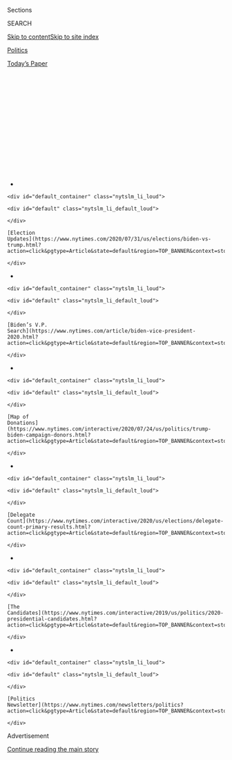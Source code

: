 <div id="app">

<div>

<div>

<div>

<div class="NYTAppHideMasthead css-1q2w90k e1suatyy0">

<div class="section css-ui9rw0 e1suatyy2">

<div class="css-eph4ug er09x8g0">

<div class="css-6n7j50">

</div>

<span class="css-1dv1kvn">Sections</span>

<div class="css-10488qs">

<span class="css-1dv1kvn">SEARCH</span>

</div>

[Skip to content](#site-content)[Skip to site
index](#site-index)

</div>

<div id="masthead-section-label" class="css-1wr3we4 eaxe0e00">

[Politics](https://www.nytimes.com/section/politics)

</div>

<div class="css-10698na e1huz5gh0">

</div>

</div>

<div id="masthead-bar-one" class="section hasLinks css-15hmgas e1csuq9d3">

<div class="css-uqyvli e1csuq9d0">

</div>

<div class="css-1uqjmks e1csuq9d1">

</div>

<div class="css-9e9ivx">

[](https://myaccount.nytimes.com/auth/login?response_type=cookie&client_id=vi)

</div>

<div class="css-1bvtpon e1csuq9d2">

[Today’s
Paper](https://www.nytimes.com/section/todayspaper)

</div>

</div>

</div>

</div>

<div data-aria-hidden="false">

<div id="site-content" data-role="main">

<div>

<div class="css-1aor85t" style="opacity:0.000000001;z-index:-1;visibility:hidden">

<div class="css-1hqnpie">

<div class="css-epjblv">

<span class="css-17xtcya">[Politics](/section/politics)</span><span class="css-x15j1o">|</span><span class="css-fwqvlz">Bernie
Sanders Drops Out of 2020 Democratic Race for
President</span>

</div>

<div class="css-k008qs">

<div class="css-1iwv8en">

<span class="css-18z7m18"></span>

<div>

</div>

</div>

<span class="css-1n6z4y">https://nyti.ms/3e8uz1F</span>

<div class="css-1705lsu">

<div class="css-4xjgmj">

<div class="css-4skfbu" data-role="toolbar" data-aria-label="Social Media Share buttons, Save button, and Comments Panel with current comment count" data-testid="share-tools">

  - 
  - 
  - 
  - 
    
    <div class="css-6n7j50">
    
    </div>

  - 
  - 

</div>

</div>

</div>

</div>

</div>

</div>

<div id="NYT_TOP_BANNER_REGION" class="css-13pd83m">

<div>

<div id="styln-elections-notifications-menu" class="section interactive-content interactive-size-medium css-1edisqu">

<div class="css-17ih8de interactive-body">

<div class="nytslm_innerContainer" data-aria-live="polite">

<div class="nytslm_title">

</div>

  - 
    
    <div id="default_container" class="nytslm_li_loud">
    
    <div id="default" class="nytslm_li_default_loud">
    
    </div>
    
    [Election
    Updates](https://www.nytimes.com/2020/07/31/us/elections/biden-vs-trump.html?action=click&pgtype=Article&state=default&region=TOP_BANNER&context=storylines_menu)
    
    </div>

  - 
    
    <div id="default_container" class="nytslm_li_loud">
    
    <div id="default" class="nytslm_li_default_loud">
    
    </div>
    
    [Biden’s V.P.
    Search](https://www.nytimes.com/article/biden-vice-president-2020.html?action=click&pgtype=Article&state=default&region=TOP_BANNER&context=storylines_menu)
    
    </div>

  - 
    
    <div id="default_container" class="nytslm_li_loud">
    
    <div id="default" class="nytslm_li_default_loud">
    
    </div>
    
    [Map of
    Donations](https://www.nytimes.com/interactive/2020/07/24/us/politics/trump-biden-campaign-donors.html?action=click&pgtype=Article&state=default&region=TOP_BANNER&context=storylines_menu)
    
    </div>

  - 
    
    <div id="default_container" class="nytslm_li_loud">
    
    <div id="default" class="nytslm_li_default_loud">
    
    </div>
    
    [Delegate
    Count](https://www.nytimes.com/interactive/2020/us/elections/delegate-count-primary-results.html?action=click&pgtype=Article&state=default&region=TOP_BANNER&context=storylines_menu)
    
    </div>

  - 
    
    <div id="default_container" class="nytslm_li_loud">
    
    <div id="default" class="nytslm_li_default_loud">
    
    </div>
    
    [The
    Candidates](https://www.nytimes.com/interactive/2019/us/politics/2020-presidential-candidates.html?action=click&pgtype=Article&state=default&region=TOP_BANNER&context=storylines_menu)
    
    </div>

  - 
    
    <div id="default_container" class="nytslm_li_loud">
    
    <div id="default" class="nytslm_li_default_loud">
    
    </div>
    
    [Politics
    Newsletter](https://www.nytimes.com/newsletters/politics?action=click&pgtype=Article&state=default&region=TOP_BANNER&context=storylines_menu)
    
    </div>

</div>

</div>

</div>

</div>

</div>

<div id="top-wrapper" class="css-1sy8kpn">

<div id="top-slug" class="css-l9onyx">

Advertisement

</div>

[Continue reading the main
story](#after-top)

<div class="ad top-wrapper" style="text-align:center;height:100%;display:block;min-height:250px">

<div id="top" class="place-ad" data-position="top" data-size-key="top">

</div>

</div>

<div id="after-top">

</div>

</div>

<div>

<div id="sponsor-wrapper" class="css-1hyfx7x">

<div id="sponsor-slug" class="css-19vbshk">

Supported by

</div>

[Continue reading the main
story](#after-sponsor)

<div id="sponsor" class="ad sponsor-wrapper" style="text-align:center;height:100%;display:block">

</div>

<div id="after-sponsor">

</div>

</div>

<div class="css-186x18t">

</div>

<div class="css-1vkm6nb ehdk2mb0">

# Bernie Sanders Drops Out of 2020 Democratic Race for President

</div>

Mr. Sanders, a democratic socialist making his second run for the White
House, withdrew after a series of losses to Joseph R. Biden Jr., who
emerges as the presumptive nominee for the general election.

![<span class="css-16f3y1r e13ogyst0">Senator Bernie Sanders of Vermont
announced that he would exit the presidential race, saying he no longer
saw a realistic path to the Democratic
nomination.</span><span class="css-cch8ym"><span class="css-1dv1kvn">Credit</span><span class="css-cnj6d5 e1z0qqy90" itemprop="copyrightHolder"><span class="css-1ly73wi e1tej78p0">Credit...</span><span>Erin
Schaff/The New York
Times</span></span></span>](https://static01.nyt.com/images/2020/04/11/us/politics/00Sandersdrops-HFO-new/00Sandersdrops-HFO-new-videoSixteenByNine3000-v5.jpg)

<div class="css-18e8msd">

<div class="css-vp77d3 epjyd6m0">

<div class="css-hus3qt ey68jwv0" data-aria-hidden="true">

[![Sydney
Ember](https://static01.nyt.com/images/2018/06/12/multimedia/author-sydney-ember/author-sydney-ember-thumbLarge.png
"Sydney Ember")](https://www.nytimes.com/by/sydney-ember)

</div>

<div class="css-1baulvz">

By [<span class="css-1baulvz last-byline" itemprop="name">Sydney
Ember</span>](https://www.nytimes.com/by/sydney-ember)

</div>

</div>

  - 
    
    <div class="css-ld3wwf e16638kd2">
    
    Published April 8, 2020Updated April 16,
    2020
    
    </div>

  - 
    
    <div class="css-4xjgmj">
    
    <div class="css-pvvomx" data-role="toolbar" data-aria-label="Social Media Share buttons, Save button, and Comments Panel with current comment count" data-testid="share-tools">
    
      - 
      - 
      - 
      - 
        
        <div class="css-6n7j50">
        
        </div>
    
      - 
      - 
    
    </div>
    
    </div>

</div>

</div>

<div class="section meteredContent css-1r7ky0e" name="articleBody" itemprop="articleBody">

<div class="css-1fanzo5 StoryBodyCompanionColumn">

<div class="css-53u6y8">

Senator [Bernie
Sander](https://www.nytimes.com/2020/04/16/us/politics/bernie-sanders-joe-biden-democrats.html)s
of Vermont ended his presidential candidacy on Wednesday, concluding a
quest that elevated him as a standard-bearer of American liberalism and
clearing the way for a general election between the presumptive
Democratic nominee, Joseph R. Biden Jr., and President Trump at a time
of national crisis.

In a live-streamed speech, Mr. Sanders, eloquent but without his
characteristic spark, cast his decision in the broader context of the
fight against the coronavirus. “I cannot in good conscience continue to
mount a campaign that cannot win and which would interfere with the
important work required of all of us in this difficult hour,” Mr.
Sanders said, adding, “While this campaign is coming to an end, our
movement is not.”

If Mr. Biden, the former vice president, can now lay claim to the
Democratic nomination, he still faces considerable challenges in uniting
the party and mobilizing a broad base of voters for the November
election. Unlike Mr. Sanders, Mr. Biden inspired little enthusiasm among
young voters, nor did he develop signature policy proposals. He
triumphed because many voters rejected Mr. Sanders’s policy agenda as
too far to the left and prohibitively expansive, and were convinced that
Mr. Biden had the best chance to beat Mr. Trump in November.

To motivate liberal Democrats who find him frustratingly conventional,
Mr. Biden, 77, will most likely need to do far more to articulate an
agenda on foundational Democratic issues like health care and climate
change.

</div>

</div>

<div class="css-1fanzo5 StoryBodyCompanionColumn">

<div class="css-53u6y8">

Those issues are central to Mr. Sanders’s candidacy, and in recent days,
as Mr. Sanders began to consider dropping out more seriously, his aides
intensified talks to find common ground with the Biden campaign. Mr.
Sanders ultimately became satisfied that there was movement in
directions that he wanted, a top aide said. The Biden campaign is
expected to roll out a series of policy agreements with Mr. Sanders ****
on health care and other issues — potentially including student loans —
starting on Thursday, according to three people with direct knowledge of
their plans.

The two camps were still negotiating the details on Wednesday, and while
Mr. Biden is not expected to embrace Mr. Sanders’s full-throated call
for “Medicare for all,” for example, they are striving to arrive at
positions with which they are both comfortable.

Shortly after Mr. Sanders spoke on Wednesday, Mr. Biden issued a
statement thanking his opponent while acknowledging the need to draw Mr.
Sanders’s loyal base into his coalition. “I’ll be reaching out to you,’’
Mr. Biden wrote. “You will be heard by me.”

“And to your supporters," he added, “I make the same commitment: I see
you, I hear you, and I understand the urgency of what it is we have to
get done in this country.”

</div>

</div>

<div class="css-79elbk" data-testid="photoviewer-wrapper">

<div class="css-z3e15g" data-testid="photoviewer-wrapper-hidden">

</div>

<div class="css-1a48zt4 ehw59r15" data-testid="photoviewer-children">

![<span class="css-16f3y1r e13ogyst0" data-aria-hidden="true">Mr.
Sanders inspired the modern progressive movement and electrified a
legion of loyal
supporters.</span><span class="css-cnj6d5 e1z0qqy90" itemprop="copyrightHolder"><span class="css-1ly73wi e1tej78p0">Credit...</span><span>Chang
W. Lee/The New York
Times</span></span>](https://static01.nyt.com/images/2020/03/10/us/politics/00Sandersdrops-HFO-support/merlin_170167884_e79643df-11f8-4d26-919c-85802d939db1-articleLarge.jpg?quality=75&auto=webp&disable=upscale)

</div>

</div>

<div class="css-1fanzo5 StoryBodyCompanionColumn">

<div class="css-53u6y8">

Though Mr. Sanders made it clear on Wednesday that he viewed Mr. Biden
as the party’s 2020 nominee, he said he would remain on the ballot in
states that still have primaries to try to gather delegates — a move
that could give him leverage to influence the Democratic platform and
continue carrying his message.

</div>

</div>

<div>

</div>

<div class="css-1fanzo5 StoryBodyCompanionColumn">

<div class="css-53u6y8">

Mr. Sanders’s departure from the race is a striking turnaround for a
candidate who less than two months ago was the clear front-runner, after
finishing in a virtual tie for first in
[Iowa](https://www.nytimes.com/2020/02/07/us/politics/who-won-iowa-caucuses.html)
and winning in [New
Hampshire](https://www.nytimes.com/2020/02/11/us/politics/bernie-sanders-new-hampshire-primary.html)
and
[Nevada](https://www.nytimes.com/2020/02/22/us/politics/bernie-sanders-nevada-caucus.html).

But in a race reshaped, and eclipsed, by the escalating coronavirus
crisis, Mr. Sanders faced no realistic path to the nomination after a
series of lopsided losses to Mr. Biden, beginning in [South
Carolina](https://www.nytimes.com/2020/02/29/us/politics/joe-biden-south-carolina-primary.html)
in late February and culminating with victories by Mr. Biden in crucial
states like
[Michigan](https://www.nytimes.com/2020/03/10/us/politics/michigan-primary-results.html)
and
[Florida](https://www.nytimes.com/2020/03/17/us/politics/biden-florida-illinois-primary.html)
last
month.

<div id="NYT_MAIN_CONTENT_1_REGION" class="css-9tf9ac">

<div>

<div id="styln-nfldraft-updates-block" class="section interactive-content interactive-size-medium css-1ftcdic">

<div class="css-17ih8de interactive-body">

<div id="styln-briefing-block" data-asset-id="">

<div class="briefing-block-header-section">

# [Latest Updates: 2020 Election](https://www.nytimes.com/2020/07/31/us/elections/biden-vs-trump.html?action=click&pgtype=Article&state=default&region=MAIN_CONTENT_1&context=storylines_live_updates)

<div class="briefing-block-ts">

Updated 2020-08-01T01:26:45.732Z

</div>

</div>

  - [Kamala Harris, a top vice-presidential contender, confronts double
    standards.](https://www.nytimes.com/2020/07/31/us/elections/biden-vs-trump.html?action=click&pgtype=Article&state=default&region=MAIN_CONTENT_1&context=storylines_live_updates#link-29fdff45)
  - [Karen Bass and Susan Rice are rising on Biden’s vice-presidential
    shortlist.](https://www.nytimes.com/2020/07/31/us/elections/biden-vs-trump.html?action=click&pgtype=Article&state=default&region=MAIN_CONTENT_1&context=storylines_live_updates#link-13ec3d9c)
  - [Trump says Russian bounties to kill U.S. troops ‘never took
    place.’](https://www.nytimes.com/2020/07/31/us/elections/biden-vs-trump.html?action=click&pgtype=Article&state=default&region=MAIN_CONTENT_1&context=storylines_live_updates#link-49e9a016)

<div class="briefing-block-footer">

<div class="briefing-block-footer-meta">

[See more
updates](https://www.nytimes.com/2020/07/31/us/elections/biden-vs-trump.html?action=click&pgtype=Article&state=default&region=MAIN_CONTENT_1&context=storylines_live_updates)

</div>

</div>

</div>

</div>

</div>

</div>

</div>

Persistent and unyielding in pushing his agenda, Mr. Sanders is loath to
admit defeat; his withdrawal represents a tacit concession that without
a chance of overtaking Mr. Biden, he would have more leverage to advance
his priorities if he ceded the race and joined forces with his rival.

His exit is also a sharp contrast to his bid in 2016, when he stayed in
an increasingly acrimonious race against Hillary Clinton even after it
became clear she would be the nominee. Talks between the Biden and
Sanders camps this time around were eased by the cordial relationship
between the two principals. Mr. Sanders has told people close to him
that he appreciated the fact that Mr. Biden did not overtly pressure him
to quit after Super Tuesday.

Mr. Sanders also talked to former President Barack Obama at least twice
in the last month, a person familiar with the discussions said, with Mr.
Obama praising the Vermont senator’s campaign and emphasizing the need
to unite against Mr. Trump. Mr. Obama, who has told friends he hopes to
ease the integration of Sanders voters into the party, made no effort to
pressure him to leave.

</div>

</div>

<div class="css-1fanzo5 StoryBodyCompanionColumn">

<div class="css-53u6y8">

As Mr. Sanders pursued the White House for a second time, he promised
that he could transform the electorate, bringing new voters under the
Democratic tent, but [that goal eluded
him](https://www.nytimes.com/2020/02/24/us/politics/bernie-sanders-democratic-voters.html).
Even Mr. Sanders has lamented that he was unable to produce a surge in
young voters.

In early primaries this year, he also failed to show that he had
remedied a crucial weakness from his 2016 run: a lack of support from
black voters, a vital base of the Democratic Party. In state after state
[across the
South](https://www.nytimes.com/2020/03/04/us/politics/super-tuesday-virginia-voter-turnout.html)
— Alabama, the Carolinas, Mississippi, Virginia — he was unable to chip
away at Mr. Biden’s strong support among African-Americans.

In many ways, Mr. Sanders never overcame the widely held view among
Democrats that he was a political outlier, a self-described democratic
socialist who proudly proclaimed himself to be an independent senator
from Vermont rather than a member of the party establishment.

Mr. Sanders championed liberal policies like “Medicare for all” and
tuition-free four-year public colleges aimed at lifting up America’s
working class, but he faced opposition from many party leaders, elected
officials and major donors, as well as large numbers of moderate voters
who saw him as too far left.

Mr. Sanders never accepted that argument. In recent weeks he said
repeatedly that he had won the ideological debate, asserting that a
strong majority of Democrats supported his progressive agenda.

But during a striking news conference in Burlington, Vt., last month, he
also acknowledged that he was [losing the electability
battle](https://www.nytimes.com/2020/03/11/us/politics/bernie-sanders-democrats-2020.html)
to Mr. Biden, saying voters had made clear that they thought the former
vice president was the best candidate to beat Mr. Trump.

The president immediately tried to sow discord among Democrats. [In a
Twitter
post](https://twitter.com/realDonaldTrump/status/1247914464319504385) he
blamed Mr. Sanders’s inability to win Super Tuesday states on his
ideological rival, Senator Elizabeth Warren, and then invited Sanders
supporters to “come to the Republican Party.” At his evening news
briefing Mr. Trump was more pointed toward Mr. Biden, saying “It amazes
me that President Obama hasn’t supported Sleepy Joe. It just hasn’t
happened. When’s it going to happen?”

</div>

</div>

<div class="css-1fanzo5 StoryBodyCompanionColumn">

<div class="css-53u6y8">

Indeed, Mr. Trump’s penchant for no-holds-barred political combat
presents another challenge for Mr. Biden. Some Democrats question
whether he can withstand the kind of bitingly personal onslaught that
Mr. Trump is certain to direct his way in the general election. The
president’s efforts to tar Mr. Biden with the overseas business dealings
of his son, Hunter, already upended the campaign once and led to Mr.
Trump’s
impeachment.

</div>

</div>

<div class="css-79elbk" data-testid="photoviewer-wrapper">

<div class="css-z3e15g" data-testid="photoviewer-wrapper-hidden">

</div>

<div class="css-1a48zt4 ehw59r15" data-testid="photoviewer-children">

<div class="css-1xdhyk6 erfvjey0">

<span class="css-1ly73wi e1tej78p0">Image</span>

<div class="css-zjzyr8">

<div data-testid="lazyimage-container" style="height:433.0666666666666px">

</div>

</div>

</div>

<span class="css-16f3y1r e13ogyst0" data-aria-hidden="true">The
endorsement of Representative Alexandria Ocasio-Cortez of New York
jump-started Mr. Sanders’s campaign just as it appeared on the brink of
collapse last
year.</span><span class="css-cnj6d5 e1z0qqy90" itemprop="copyrightHolder"><span class="css-1ly73wi e1tej78p0">Credit...</span><span>Chang
W. Lee/The New York Times</span></span>

</div>

</div>

<div class="css-1fanzo5 StoryBodyCompanionColumn">

<div class="css-53u6y8">

Mr. Sanders, 78, leaves the campaign having almost single-handedly moved
the Democratic Party to the left. He also transformed the way Democratic
campaigns raised money, eschewing big fund-raisers and instead relying
on an army of small-dollar donors.

But as he ascended to the top of the field in February, establishment
Democrats [scrambled to block his
path](https://www.nytimes.com/2020/03/02/us/politics/bernie-sanders-democratic-party.html?searchResultPosition=1),
convinced his far-reaching proposals would alienate great swaths of the
electorate and make him an easy target for Mr. Trump.

Moderate candidates in the race who could not overcome Mr. Biden dropped
out and endorsed him just before Super Tuesday, on March 3, helping him
[sweep 10 of 14
states](https://www.nytimes.com/2020/03/03/us/politics/super-tuesday-primary-winners.html)
on the biggest voting day of the primary. That led to a wave of new
endorsements and a remarkable coalescing around Mr. Biden that Mr.
Sanders could not match on the left.

Mr. Sanders’s insistence on Wednesday that he wants to amass delegates
to exert influence on the platform has convinced some Democrats that a
scaled-down or even virtual convention this summer might be preferable
to a traditional event. If the nomination is conferred virtually, the
argument goes, Mr. Biden’s campaign can control the platform
deliberations and program entirely, and ensure minimal dissent from
Sanders supporters.

The networks and cable stations would still carry whatever speeches Mr.
Biden’s advisers plan and there would be no live audience to interrupt
the proceedings.

</div>

</div>

<div class="css-1fanzo5 StoryBodyCompanionColumn">

<div class="css-53u6y8">

For most of his campaign Mr. Sanders largely stuck to his familiar
message, battling establishment forces rather than his immediate rivals.
Amid a slump in the polls in the fall, he [suffered a heart
attack](https://www.nytimes.com/2019/10/04/us/politics/bernie-sanders-hospital.html)
while campaigning in Las Vegas, a startling event that threatened to
upend his bid.

But in a remarkable turn of events — as he stood on the debate stage
just two weeks after his heart attack — [he received the
endorsement](https://www.nytimes.com/2019/10/19/us/politics/bernie-sanders-aoc-queensbridge-park.html)
of Representative Alexandria Ocasio-Cortez of New York, one of the most
visible liberal congresswomen and a star of the left. It helped
jump-start his candidacy just as it appeared in jeopardy of collapsing.

The endorsement helped carry him through the late fall and early winter,
and in January, as the first voting approached, Mr. Sanders was surging.
When he dominated the field in the
[Nevada](https://www.nytimes.com/interactive/2020/02/22/us/elections/results-nevada-caucus.html)
caucuses in February there was suddenly talk that he might run away with
the nomination.

But his loss in [South
Carolina](https://www.nytimes.com/interactive/2020/02/29/us/elections/results-south-carolina-primary-election.html)
to Mr. Biden, who had emerged as the leading moderate in the race,
brought his momentum to [an abrupt
halt](https://www.nytimes.com/2020/02/29/us/politics/joe-biden-south-carolina-primary.html).

Glenn Thrush, Alexander Burns, Jonathan Martin and Reid J. Epstein
contributed
reporting.

</div>

</div>

<div>

</div>

</div>

<div>

</div>

<div>

</div>

<div id="NYT_BELOW_MAIN_CONTENT_REGION">

<div>

<div id="STLYN_guide_v1_STYLN_guide_a" class="section css-l08pwh interactive-content interactive-size-medium">

<div class="css-17ih8de interactive-body">

<div class="g-story g-freebird g-max-limit" data-preview-slug="styln-scroll-guide">

</div>

<div id="g-electionguide-id" class="g-electionguide">

<div class="g-electionguide-container">

<div class="g-electionguide-wrapper">

<div class="g-electionguide-logo">

</div>

# Our 2020 Election Guide

Updated July 31, 2020

  - 
    
    -----
    
    ## The Latest
    
      - President Trump’s assault on the Postal Service is intersecting
        with his attacks on mail-in voting. [Voting rights groups say it
        is a recipe for
        disaster.](https://www.nytimes.com/2020/07/31/us/politics/trump-usps-mail-delays.html?action=click&pgtype=Article&state=default&region=BELOW_MAIN_CONTENT&context=storylines_guide)

  - 
    
    -----
    
    ## Biden’s V.P. Search
    
      - [Here are 13
        women](https://www.nytimes.com/article/biden-vice-president-2020.html?action=click&pgtype=Article&state=default&region=BELOW_MAIN_CONTENT&context=storylines_guide)
        who have been under consideration to be Joe Biden’s running
        mate, and why each might be chosen — and might not be.

  - 
    
    -----
    
    ## Keep Up With Our Coverage
    
      - Get an
        [email](https://www.nytimes.com/newsletters/politics?action=click&pgtype=Article&state=default&region=BELOW_MAIN_CONTENT&context=storylines_guide)
        recapping the day’s news
    
    <!-- end list -->
    
      - Download our mobile app on
        [iOS](https://apps.apple.com/us/app/nytimes/id284862083?ls=1&mat_click_id=5c79ae7455014fd1bd66b5610c05b8f2-20191112-16948&referrer=mat_click_id%3D5c79ae7455014fd1bd66b5610c05b8f2-20191112-16948%26link_click_id%3D722930677036718082)
        and
        [Android](http://a.localytics.com/android?id=com.nytimes.android&referrer=utm_source%3Dother_nyt_mobile_web%26utm_medium%3DWeb%2520page%26utm_term%3DGeneral%2520Mobile%2520Page%26utm_campaign%3DNYT%2520Mobile%2520General%2520Page)
        and turn on Breaking News and Politics alerts

</div>

</div>

</div>

</div>

</div>

</div>

</div>

<div>

</div>

<div>

<div id="bottom-wrapper" class="css-1ede5it">

<div id="bottom-slug" class="css-l9onyx">

Advertisement

</div>

[Continue reading the main
story](#after-bottom)

<div id="bottom" class="ad bottom-wrapper" style="text-align:center;height:100%;display:block;min-height:90px">

</div>

<div id="after-bottom">

</div>

</div>

</div>

</div>

</div>

## Site Index

<div>

</div>

## Site Information Navigation

  - [© <span>2020</span> <span>The New York Times
    Company</span>](https://help.nytimes.com/hc/en-us/articles/115014792127-Copyright-notice)

<!-- end list -->

  - [NYTCo](https://www.nytco.com/)
  - [Contact
    Us](https://help.nytimes.com/hc/en-us/articles/115015385887-Contact-Us)
  - [Work with us](https://www.nytco.com/careers/)
  - [Advertise](https://nytmediakit.com/)
  - [T Brand Studio](http://www.tbrandstudio.com/)
  - [Your Ad
    Choices](https://www.nytimes.com/privacy/cookie-policy#how-do-i-manage-trackers)
  - [Privacy](https://www.nytimes.com/privacy)
  - [Terms of
    Service](https://help.nytimes.com/hc/en-us/articles/115014893428-Terms-of-service)
  - [Terms of
    Sale](https://help.nytimes.com/hc/en-us/articles/115014893968-Terms-of-sale)
  - [Site
    Map](https://spiderbites.nytimes.com)
  - [Help](https://help.nytimes.com/hc/en-us)
  - [Subscriptions](https://www.nytimes.com/subscription?campaignId=37WXW)

</div>

</div>

</div>

</div>
